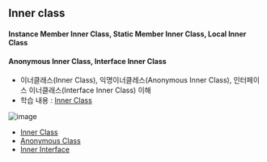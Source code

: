 ## Inner class
#### Instance Member Inner Class, Static Member Inner Class, Local Inner Class
#### Anonymous Inner Class, Interface Inner Class
- 이너클래스(Inner Class), 익명이너클레스(Anonymous Inner Class), 인터페이스 이너클래스(Interface Inner Class) 이해
- 학습 내용 : [Inner Class](https://github.com/hyomee/JAVA_EDU/blob/main/InnerClass/JAVA_InnerClass.pdf)

![image](https://user-images.githubusercontent.com/11780795/153760489-45f70781-18bd-482b-adbf-3c9f6c76b2d8.png)

* [Inner Class](https://github.com/hyomee/JAVA_EDU/tree/main/InnerClass/src/com/hyomee/innerclass/innerclass)
* [Anonymous Class](https://github.com/hyomee/JAVA_EDU/tree/main/InnerClass/src/com/hyomee/innerclass/anonymonus)
* [Inner Interface](https://github.com/hyomee/JAVA_EDU/tree/main/InnerClass/src/com/hyomee/innerclass/interfaceInner)
